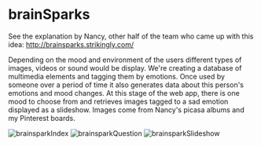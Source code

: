 brainSparks
===========
See the explanation by Nancy, other half of the team who came up with this idea:
http://brainsparks.strikingly.com/

Depending on the mood and environment of the users different types of images, videos or sound would be display. We're creating a database of multimedia elements and tagging them by emotions. Once used by someone over a period of time it also generates data about this person's emotions and mood changes.
At this stage of the web app, there is one mood to choose from and retrieves images tagged to a sad emotion displayed as a slideshow. Images come from Nancy's picasa albums and my Pinterest boards.

![brainsparkIndex](https://raw.github.com/Eleonore9/emotions_data/master/static/img/brainSparks1.png)
![brainsparkQuestion](https://raw.github.com/Eleonore9/emotions_data/master/static/img/brainSparks2.png)
![brainsparkSlideshow](https://raw.github.com/Eleonore9/emotions_data/master/static/img/brainSparks3.png)
